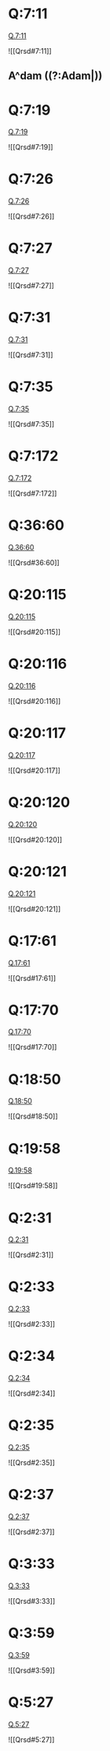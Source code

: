 
# Q:7:11

[Q.7:11](https://quran.com/7:11/tafsirs/ar-tafsir-al-tabari)

![[Qrsd#7:11]]

## A^dam ((?:Adam|))

# Q:7:19

[Q.7:19](https://quran.com/7:19/tafsirs/ar-tafsir-al-tabari)

![[Qrsd#7:19]]

# Q:7:26

[Q.7:26](https://quran.com/7:26/tafsirs/ar-tafsir-al-tabari)

![[Qrsd#7:26]]

# Q:7:27

[Q.7:27](https://quran.com/7:27/tafsirs/ar-tafsir-al-tabari)

![[Qrsd#7:27]]

# Q:7:31

[Q.7:31](https://quran.com/7:31/tafsirs/ar-tafsir-al-tabari)

![[Qrsd#7:31]]

# Q:7:35

[Q.7:35](https://quran.com/7:35/tafsirs/ar-tafsir-al-tabari)

![[Qrsd#7:35]]

# Q:7:172

[Q.7:172](https://quran.com/7:172/tafsirs/ar-tafsir-al-tabari)

![[Qrsd#7:172]]

# Q:36:60

[Q.36:60](https://quran.com/36:60/tafsirs/ar-tafsir-al-tabari)

![[Qrsd#36:60]]

# Q:20:115

[Q.20:115](https://quran.com/20:115/tafsirs/ar-tafsir-al-tabari)

![[Qrsd#20:115]]

# Q:20:116

[Q.20:116](https://quran.com/20:116/tafsirs/ar-tafsir-al-tabari)

![[Qrsd#20:116]]

# Q:20:117

[Q.20:117](https://quran.com/20:117/tafsirs/ar-tafsir-al-tabari)

![[Qrsd#20:117]]

# Q:20:120

[Q.20:120](https://quran.com/20:120/tafsirs/ar-tafsir-al-tabari)

![[Qrsd#20:120]]

# Q:20:121

[Q.20:121](https://quran.com/20:121/tafsirs/ar-tafsir-al-tabari)

![[Qrsd#20:121]]

# Q:17:61

[Q.17:61](https://quran.com/17:61/tafsirs/ar-tafsir-al-tabari)

![[Qrsd#17:61]]

# Q:17:70

[Q.17:70](https://quran.com/17:70/tafsirs/ar-tafsir-al-tabari)

![[Qrsd#17:70]]

# Q:18:50

[Q.18:50](https://quran.com/18:50/tafsirs/ar-tafsir-al-tabari)

![[Qrsd#18:50]]

# Q:19:58

[Q.19:58](https://quran.com/19:58/tafsirs/ar-tafsir-al-tabari)

![[Qrsd#19:58]]

# Q:2:31

[Q.2:31](https://quran.com/2:31/tafsirs/ar-tafsir-al-tabari)

![[Qrsd#2:31]]

# Q:2:33

[Q.2:33](https://quran.com/2:33/tafsirs/ar-tafsir-al-tabari)

![[Qrsd#2:33]]

# Q:2:34

[Q.2:34](https://quran.com/2:34/tafsirs/ar-tafsir-al-tabari)

![[Qrsd#2:34]]

# Q:2:35

[Q.2:35](https://quran.com/2:35/tafsirs/ar-tafsir-al-tabari)

![[Qrsd#2:35]]

# Q:2:37

[Q.2:37](https://quran.com/2:37/tafsirs/ar-tafsir-al-tabari)

![[Qrsd#2:37]]

# Q:3:33

[Q.3:33](https://quran.com/3:33/tafsirs/ar-tafsir-al-tabari)

![[Qrsd#3:33]]

# Q:3:59

[Q.3:59](https://quran.com/3:59/tafsirs/ar-tafsir-al-tabari)

![[Qrsd#3:59]]

# Q:5:27

[Q.5:27](https://quran.com/5:27/tafsirs/ar-tafsir-al-tabari)

![[Qrsd#5:27]]
